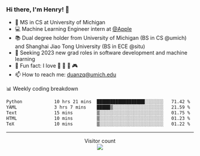 ### Hi there, I'm Henry! 👋

- 🔭 MS in CS at University of Michigan
- 💻 Machine Learning Engineer intern at [@Apple](https://github.com/apple)
- 📚 Dual degree holder from University of Michigan (BS in CS @umich) and Shanghai Jiao Tong University (BS in ECE @situ)
- 🤖 Seeking 2023 new grad roles in software development and machine learning
- 🍁 Fun fact: I love 📸 🏓 🍜 🎮
- 📫 How to reach me: [duanzq@umich.edu](mailto:duanzq@umich.edu)

📊 Weekly coding breakdown
<!--START_SECTION:waka-->

```txt
Python            10 hrs 21 mins  ██████████████████░░░░░░░   71.42 %
YAML              3 hrs 7 mins    █████▒░░░░░░░░░░░░░░░░░░░   21.59 %
Text              15 mins         ▒░░░░░░░░░░░░░░░░░░░░░░░░   01.75 %
HTML              10 mins         ▒░░░░░░░░░░░░░░░░░░░░░░░░   01.23 %
TeX               10 mins         ▒░░░░░░░░░░░░░░░░░░░░░░░░   01.22 %
```

<!--END_SECTION:waka-->

***
<p align="center"> 
  Visitor count<br>
  <img src="https://profile-counter.glitch.me/zlzq-duanzq/count.svg" />
</p>

<!-- ![Henry Duan's GitHub stats](https://github-readme-stats.vercel.app/api?username=zlzq-duanzq&show_icons=true)

![trophy](https://github-profile-trophy.vercel.app/?username=zlzq-duanzq&column=7)

[![Top Langs](https://github-readme-stats.vercel.app/api/top-langs/?username=zlzq-duanzq&layout=compact)](https://github.com/zlzq-duanzq/github-readme-stats) -->
